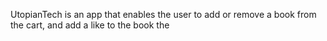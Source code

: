 UtopianTech is an app that enables the user to add or remove a book from the cart, and add a like to the book the